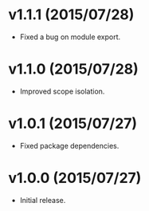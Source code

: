 # v1.1.1 (2015/07/28)

* Fixed a bug on module export.

# v1.1.0 (2015/07/28)

* Improved scope isolation.

# v1.0.1 (2015/07/27)

* Fixed package dependencies.

# v1.0.0 (2015/07/27)

* Initial release.
